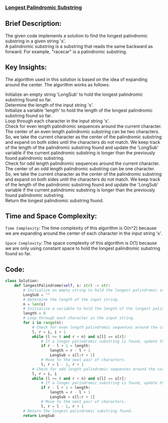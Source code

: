 ### [Longest Palindromic Substring](https://leetcode.com/problems/longest-palindromic-substring/)

## Brief Description:
The given code implements a solution to find the longest palindromic substring in a given string 's'.<br> 
A palindromic substring is a substring that reads the same backward as forward. For example, "racecar" is a palindromic substring.<br>

## Key Insights:
The algorithm used in this solution is based on the idea of expanding around the center. The algorithm works as follows:<br>

Initialize an empty string 'LongSub' to hold the longest palindromic substring found so far.<br>
Determine the length of the input string 's'.<br>
Initialize a variable 'length' to hold the length of the longest palindromic substring found so far.<br>
Loop through each character in the input string 's'.<br>
Check for even length palindromic sequences around the current character. The center of an even length palindromic substring can be two characters.<br> 
So, we take the current character as the center of the palindromic substring and expand on both sides until the characters do not match. We keep track of the length of the palindromic substring found and update the 'LongSub' variable if the current palindromic substring is longer than the previously found palindromic substring.<br>
Check for odd length palindromic sequences around the current character. The center of an odd length palindromic substring can be one character.<br>So, we take the current character as the center of the palindromic substring and expand on both sides until the characters do not match. We keep track of the length of the palindromic substring found and update the 'LongSub' variable if the current palindromic substring is longer than the previously found palindromic substring.<br>
Return the longest palindromic substring found.

## Time and Space Complexity:

`Time Complexity`:
The time complexity of this algorithm is O(n^2) because we are expanding around the center of each character in the input string 's'. 

`Space Complexity`:
The space complexity of this algorithm is O(1) because we are only using constant space to hold the longest palindromic substring found so far.

## Code:
```python
class Solution:
    def longestPalindrome(self, s: str) -> str:
        # Initialize an empty string to hold the longest palindromic substring.
        LongSub = ""
        # Determine the length of the input string.
        n = len(s)
        # Initialize a variable to hold the length of the longest palindromic substring found so far.
        length = 0
        # Loop through each character in the input string.
        for i in range(n):
            # Check for even length palindromic sequences around the current character.
            l, r = i, i + 1
            while (l >= 0 and r < n) and s[l] == s[r]:
                # If a longer palindromic substring is found, update the length and LongSub variables.
                if r - l + 1 > length:
                    length = r - l + 1
                    LongSub = s[l:r + 1]
                # Move to the next pair of characters.
                l, r = l - 1, r + 1
            # Check for odd length palindromic sequences around the current character.
            l, r = i, i
            while (l >= 0 and r < n) and s[l] == s[r]:
                # If a longer palindromic substring is found, update the length and LongSub variables.
                if r - l + 1 > length:
                    length = r - l + 1
                    LongSub = s[l:r + 1]
                # Move to the next pair of characters.
                l, r = l - 1, r + 1
        # Return the longest palindromic substring found.
        return LongSub
```
